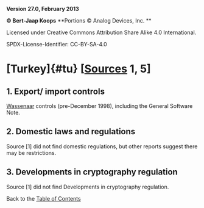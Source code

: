 **Version 27.0, February 2013**

**© Bert-Jaap Koops**
**Portions © Analog Devices, Inc. **  

Licensed under Creative Commons Attribution Share Alike 4.0 International.

SPDX-License-Identifier: CC-BY-SA-4.0

# [Turkey]{#tu} \[[Sources](../sources.md) 1, 5\]

## 1. Export/ import controls  
[Wassenaar](#co) controls (pre-December 1998), including the General
Software Note.

## 2. Domestic laws and regulations  
Source \[1\] did not find domestic regulations, but other reports
suggest there may be restrictions.

## 3. Developments in cryptography regulation  
Source \[1\] did not find Developments in cryptography regulation.

Back to the [Table of Contents](index.md)
